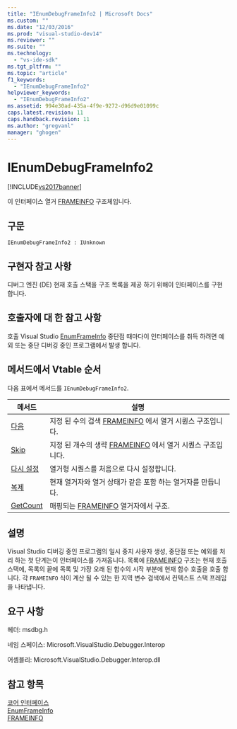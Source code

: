 ```yaml
---
title: "IEnumDebugFrameInfo2 | Microsoft Docs"
ms.custom: ""
ms.date: "12/03/2016"
ms.prod: "visual-studio-dev14"
ms.reviewer: ""
ms.suite: ""
ms.technology: 
  - "vs-ide-sdk"
ms.tgt_pltfrm: ""
ms.topic: "article"
f1_keywords: 
  - "IEnumDebugFrameInfo2"
helpviewer_keywords: 
  - "IEnumDebugFrameInfo2"
ms.assetid: 994e30ad-435a-4f9e-9272-d96d9e01099c
caps.latest.revision: 11
caps.handback.revision: 11
ms.author: "gregvanl"
manager: "ghogen"
---
```

# IEnumDebugFrameInfo2
[!INCLUDE[vs2017banner](../../../code-quality/includes/vs2017banner.md)]

이 인터페이스 열거 [FRAMEINFO](../../../extensibility/debugger/reference/frameinfo.md) 구조체입니다.  
  
## 구문  
  
```  
IEnumDebugFrameInfo2 : IUnknown  
```  
  
## 구현자 참고 사항  
 디버그 엔진 \(DE\) 현재 호출 스택을 구조 목록을 제공 하기 위해이 인터페이스를 구현 합니다.  
  
## 호출자에 대 한 참고 사항  
 호출 Visual Studio [EnumFrameInfo](../../../extensibility/debugger/reference/idebugthread2-enumframeinfo.md) 중단점 때마다이 인터페이스를 취득 하려면 예외 또는 중단 디버깅 중인 프로그램에서 발생 합니다.  
  
## 메서드에서 Vtable 순서  
 다음 표에서 메서드를 `IEnumDebugFrameInfo2`.  
  
|메서드|설명|  
|---------|--------|  
|[다음](../../../extensibility/debugger/reference/ienumdebugframeinfo2-next.md)|지정 된 수의 검색 [FRAMEINFO](../../../extensibility/debugger/reference/frameinfo.md) 에서 열거 시퀀스 구조입니다.|  
|[Skip](../../../extensibility/debugger/reference/ienumdebugframeinfo2-skip.md)|지정 된 개수의 생략 [FRAMEINFO](../../../extensibility/debugger/reference/frameinfo.md) 에서 열거 시퀀스 구조입니다.|  
|[다시 설정](../../../extensibility/debugger/reference/ienumdebugframeinfo2-reset.md)|열거형 시퀀스를 처음으로 다시 설정합니다.|  
|[복제](../../../extensibility/debugger/reference/ienumdebugframeinfo2-clone.md)|현재 열거자와 열거 상태가 같은 포함 하는 열거자를 만듭니다.|  
|[GetCount](../../../extensibility/debugger/reference/ienumdebugframeinfo2-getcount.md)|매핑되는 [FRAMEINFO](../../../extensibility/debugger/reference/frameinfo.md) 열거자에서 구조.|  
  
## 설명  
 Visual Studio 디버깅 중인 프로그램의 일시 중지 사용자 생성, 중단점 또는 예외를 처리 하는 첫 단계는이 인터페이스를 가져옵니다.  목록에 [FRAMEINFO](../../../extensibility/debugger/reference/frameinfo.md) 구조는 현재 호출 스택에, 목록의 끝에 목록 및 가장 오래 된 함수의 시작 부분에 현재 함수 호출을 호출 합니다.  각 `FRAMEINFO` 식이 계산 될 수 있는 한 지역 변수 검색에서 컨텍스트 스택 프레임을 나타냅니다.  
  
## 요구 사항  
 헤더: msdbg.h  
  
 네임 스페이스: Microsoft.VisualStudio.Debugger.Interop  
  
 어셈블리: Microsoft.VisualStudio.Debugger.Interop.dll  
  
## 참고 항목  
 [코어 인터페이스](../../../extensibility/debugger/reference/core-interfaces.md)   
 [EnumFrameInfo](../../../extensibility/debugger/reference/idebugthread2-enumframeinfo.md)   
 [FRAMEINFO](../../../extensibility/debugger/reference/frameinfo.md)